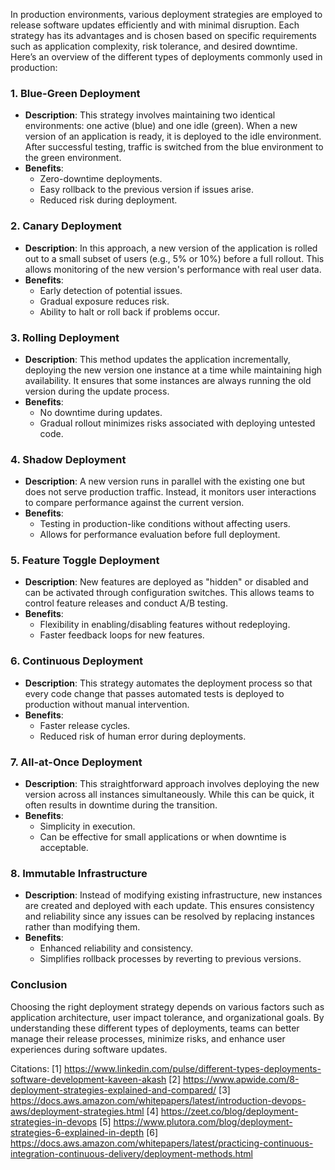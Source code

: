 In production environments, various deployment strategies are employed to release software updates efficiently and with minimal disruption. Each strategy has its advantages and is chosen based on specific requirements such as application complexity, risk tolerance, and desired downtime. Here’s an overview of the different types of deployments commonly used in production:

### 1. Blue-Green Deployment
- **Description**: This strategy involves maintaining two identical environments: one active (blue) and one idle (green). When a new version of an application is ready, it is deployed to the idle environment. After successful testing, traffic is switched from the blue environment to the green environment.
- **Benefits**:
  - Zero-downtime deployments.
  - Easy rollback to the previous version if issues arise.
  - Reduced risk during deployment.

### 2. Canary Deployment
- **Description**: In this approach, a new version of the application is rolled out to a small subset of users (e.g., 5% or 10%) before a full rollout. This allows monitoring of the new version's performance with real user data.
- **Benefits**:
  - Early detection of potential issues.
  - Gradual exposure reduces risk.
  - Ability to halt or roll back if problems occur.

### 3. Rolling Deployment
- **Description**: This method updates the application incrementally, deploying the new version one instance at a time while maintaining high availability. It ensures that some instances are always running the old version during the update process.
- **Benefits**:
  - No downtime during updates.
  - Gradual rollout minimizes risks associated with deploying untested code.

### 4. Shadow Deployment
- **Description**: A new version runs in parallel with the existing one but does not serve production traffic. Instead, it monitors user interactions to compare performance against the current version.
- **Benefits**:
  - Testing in production-like conditions without affecting users.
  - Allows for performance evaluation before full deployment.

### 5. Feature Toggle Deployment
- **Description**: New features are deployed as "hidden" or disabled and can be activated through configuration switches. This allows teams to control feature releases and conduct A/B testing.
- **Benefits**:
  - Flexibility in enabling/disabling features without redeploying.
  - Faster feedback loops for new features.

### 6. Continuous Deployment
- **Description**: This strategy automates the deployment process so that every code change that passes automated tests is deployed to production without manual intervention.
- **Benefits**:
  - Faster release cycles.
  - Reduced risk of human error during deployments.

### 7. All-at-Once Deployment
- **Description**: This straightforward approach involves deploying the new version across all instances simultaneously. While this can be quick, it often results in downtime during the transition.
- **Benefits**:
  - Simplicity in execution.
  - Can be effective for small applications or when downtime is acceptable.

### 8. Immutable Infrastructure
- **Description**: Instead of modifying existing infrastructure, new instances are created and deployed with each update. This ensures consistency and reliability since any issues can be resolved by replacing instances rather than modifying them.
- **Benefits**:
  - Enhanced reliability and consistency.
  - Simplifies rollback processes by reverting to previous versions.

### Conclusion
Choosing the right deployment strategy depends on various factors such as application architecture, user impact tolerance, and organizational goals. By understanding these different types of deployments, teams can better manage their release processes, minimize risks, and enhance user experiences during software updates.

Citations:
[1] https://www.linkedin.com/pulse/different-types-deployments-software-development-kaveen-akash
[2] https://www.apwide.com/8-deployment-strategies-explained-and-compared/
[3] https://docs.aws.amazon.com/whitepapers/latest/introduction-devops-aws/deployment-strategies.html
[4] https://zeet.co/blog/deployment-strategies-in-devops
[5] https://www.plutora.com/blog/deployment-strategies-6-explained-in-depth
[6] https://docs.aws.amazon.com/whitepapers/latest/practicing-continuous-integration-continuous-delivery/deployment-methods.html